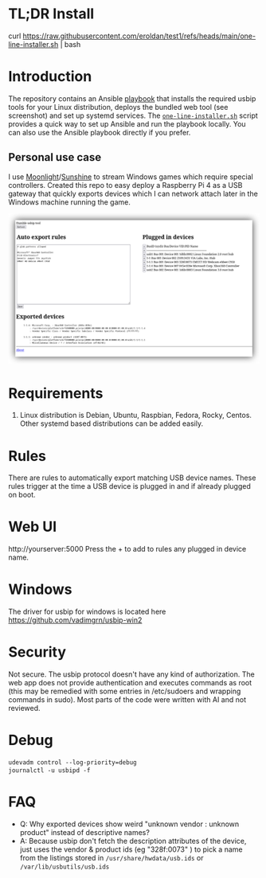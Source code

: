 # TL;DR Install
curl https://raw.githubusercontent.com/eroldan/test1/refs/heads/main/one-line-installer.sh | bash

# Introduction
The repository contains an Ansible [playbook](playbook.yaml) that installs the required usbip tools for your Linux distribution, deploys the bundled web tool (see screenshot) and set up systemd services. The [`one-line-installer.sh`](one-line-installer.sh) script provides a quick way to set up Ansible and run the playbook locally. You can also use the Ansible playbook directly if you prefer.

## Personal use case
I use [Moonlight](https://moonlight-stream.org/)/[Sunshine](https://github.com/LizardByte/Sunshine) to stream Windows games which require special controllers. Created this repo to easy deploy a Raspberry Pi 4 as a USB gateway that quickly exports devices which I can network attach later in the Windows machine running the game.

![Web UI Screenshot](./docs/usbip-web-screenshot.png)

# Requirements
1. Linux distribution is Debian, Ubuntu, Raspbian, Fedora, Rocky, Centos. Other systemd based distributions can be added easily.

# Rules
There are rules to automatically export matching USB device names. These rules trigger at the time a USB device is plugged in and if already plugged on boot.

# Web UI
http://yourserver:5000
Press the + to add to rules any plugged in device name.

# Windows
The driver for usbip for windows is located here https://github.com/vadimgrn/usbip-win2

# Security
Not secure. The usbip protocol doesn't have any kind of authorization. The web app does not provide authentication and executes commands as root (this may be remedied with some entries in /etc/sudoers and wrapping commands in sudo). Most parts of the code were written with AI and not reviewed.

# Debug
```
udevadm control --log-priority=debug
journalctl -u usbipd -f
```

# FAQ
- Q: Why exported devices show weird "unknown vendor : unknown product" instead of descriptive names?
- A: Because usbip don't fetch the description attributes of the device, just uses the vendor & product ids (eg "328f:0073" ) to pick a name from the listings stored in `/usr/share/hwdata/usb.ids` or `/var/lib/usbutils/usb.ids`


